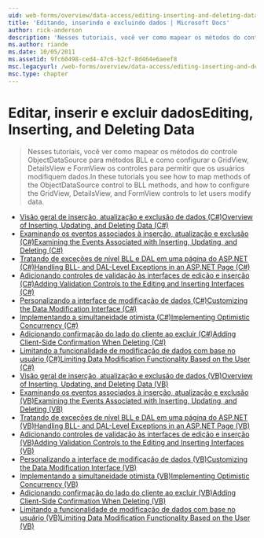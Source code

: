 ```yaml
---
uid: web-forms/overview/data-access/editing-inserting-and-deleting-data/index
title: 'Editando, inserindo e excluindo dados | Microsoft Docs'
author: rick-anderson
description: 'Nesses tutoriais, você ver como mapear os métodos do controle ObjectDataSource para métodos BLL e como configurar o GridView, DetailsView e FormView co...'
ms.author: riande
ms.date: 10/05/2011
ms.assetid: 9fc60498-ced4-47c6-b2cf-8d464e6aeef8
msc.legacyurl: /web-forms/overview/data-access/editing-inserting-and-deleting-data
msc.type: chapter
---
```

<a name="editing-inserting-and-deleting-data"></a><span data-ttu-id="52020-103">Editar, inserir e excluir dados</span><span class="sxs-lookup"><span data-stu-id="52020-103">Editing, Inserting, and Deleting Data</span></span>
====================
> <span data-ttu-id="52020-104">Nesses tutoriais, você ver como mapear os métodos do controle ObjectDataSource para métodos BLL e como configurar o GridView, DetailsView e FormView os controles para permitir que os usuários modifiquem dados.</span><span class="sxs-lookup"><span data-stu-id="52020-104">In these tutorials you see how to map methods of the ObjectDataSource control to BLL methods, and how to configure the GridView, DetailsView, and FormView controls to let users modify data.</span></span>


- [<span data-ttu-id="52020-105">Visão geral de inserção, atualização e exclusão de dados (C#)</span><span class="sxs-lookup"><span data-stu-id="52020-105">Overview of Inserting, Updating, and Deleting Data (C#)</span></span>](an-overview-of-inserting-updating-and-deleting-data-cs.md)
- [<span data-ttu-id="52020-106">Examinando os eventos associados à inserção, atualização e exclusão (C#)</span><span class="sxs-lookup"><span data-stu-id="52020-106">Examining the Events Associated with Inserting, Updating, and Deleting (C#)</span></span>](examining-the-events-associated-with-inserting-updating-and-deleting-cs.md)
- [<span data-ttu-id="52020-107">Tratando de exceções de nível BLL e DAL em uma página do ASP.NET (C#)</span><span class="sxs-lookup"><span data-stu-id="52020-107">Handling BLL- and DAL-Level Exceptions in an ASP.NET Page (C#)</span></span>](handling-bll-and-dal-level-exceptions-in-an-asp-net-page-cs.md)
- [<span data-ttu-id="52020-108">Adicionando controles de validação às interfaces de edição e inserção (C#)</span><span class="sxs-lookup"><span data-stu-id="52020-108">Adding Validation Controls to the Editing and Inserting Interfaces (C#)</span></span>](adding-validation-controls-to-the-editing-and-inserting-interfaces-cs.md)
- [<span data-ttu-id="52020-109">Personalizando a interface de modificação de dados (C#)</span><span class="sxs-lookup"><span data-stu-id="52020-109">Customizing the Data Modification Interface (C#)</span></span>](customizing-the-data-modification-interface-cs.md)
- [<span data-ttu-id="52020-110">Implementando a simultaneidade otimista (C#)</span><span class="sxs-lookup"><span data-stu-id="52020-110">Implementing Optimistic Concurrency (C#)</span></span>](implementing-optimistic-concurrency-cs.md)
- [<span data-ttu-id="52020-111">Adicionando confirmação do lado do cliente ao excluir (C#)</span><span class="sxs-lookup"><span data-stu-id="52020-111">Adding Client-Side Confirmation When Deleting (C#)</span></span>](adding-client-side-confirmation-when-deleting-cs.md)
- [<span data-ttu-id="52020-112">Limitando a funcionalidade de modificação de dados com base no usuário (C#)</span><span class="sxs-lookup"><span data-stu-id="52020-112">Limiting Data Modification Functionality Based on the User (C#)</span></span>](limiting-data-modification-functionality-based-on-the-user-cs.md)
- [<span data-ttu-id="52020-113">Visão geral de inserção, atualização e exclusão de dados (VB)</span><span class="sxs-lookup"><span data-stu-id="52020-113">Overview of Inserting, Updating, and Deleting Data (VB)</span></span>](an-overview-of-inserting-updating-and-deleting-data-vb.md)
- [<span data-ttu-id="52020-114">Examinando os eventos associados à inserção, atualização e exclusão (VB)</span><span class="sxs-lookup"><span data-stu-id="52020-114">Examining the Events Associated with Inserting, Updating, and Deleting (VB)</span></span>](examining-the-events-associated-with-inserting-updating-and-deleting-vb.md)
- [<span data-ttu-id="52020-115">Tratando de exceções de nível BLL e DAL em uma página do ASP.NET (VB)</span><span class="sxs-lookup"><span data-stu-id="52020-115">Handling BLL- and DAL-Level Exceptions in an ASP.NET Page (VB)</span></span>](handling-bll-and-dal-level-exceptions-in-an-asp-net-page-vb.md)
- [<span data-ttu-id="52020-116">Adicionando controles de validação às interfaces de edição e inserção (VB)</span><span class="sxs-lookup"><span data-stu-id="52020-116">Adding Validation Controls to the Editing and Inserting Interfaces (VB)</span></span>](adding-validation-controls-to-the-editing-and-inserting-interfaces-vb.md)
- [<span data-ttu-id="52020-117">Personalizando a interface de modificação de dados (VB)</span><span class="sxs-lookup"><span data-stu-id="52020-117">Customizing the Data Modification Interface (VB)</span></span>](customizing-the-data-modification-interface-vb.md)
- [<span data-ttu-id="52020-118">Implementando a simultaneidade otimista (VB)</span><span class="sxs-lookup"><span data-stu-id="52020-118">Implementing Optimistic Concurrency (VB)</span></span>](implementing-optimistic-concurrency-vb.md)
- [<span data-ttu-id="52020-119">Adicionando confirmação do lado do cliente ao excluir (VB)</span><span class="sxs-lookup"><span data-stu-id="52020-119">Adding Client-Side Confirmation When Deleting (VB)</span></span>](adding-client-side-confirmation-when-deleting-vb.md)
- [<span data-ttu-id="52020-120">Limitando a funcionalidade de modificação de dados com base no usuário (VB)</span><span class="sxs-lookup"><span data-stu-id="52020-120">Limiting Data Modification Functionality Based on the User (VB)</span></span>](limiting-data-modification-functionality-based-on-the-user-vb.md)
